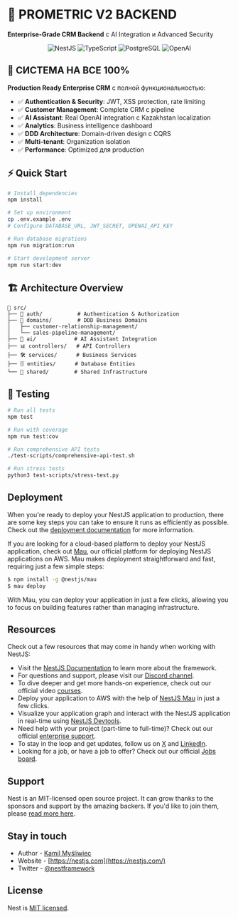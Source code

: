 # 🚀 PROMETRIC V2 BACKEND

**Enterprise-Grade CRM Backend** с AI Integration и Advanced Security

<p align="center">
  <img src="https://img.shields.io/badge/NestJS-E0234E?style=for-the-badge&logo=nestjs&logoColor=white" alt="NestJS" />
  <img src="https://img.shields.io/badge/TypeScript-007ACC?style=for-the-badge&logo=typescript&logoColor=white" alt="TypeScript" />
  <img src="https://img.shields.io/badge/PostgreSQL-316192?style=for-the-badge&logo=postgresql&logoColor=white" alt="PostgreSQL" />
  <img src="https://img.shields.io/badge/OpenAI-412991?style=for-the-badge&logo=openai&logoColor=white" alt="OpenAI" />
</p>

## 🎯 СИСТЕМА НА ВСЕ 100%

**Production Ready Enterprise CRM** с полной функциональностью:
- ✅ **Authentication & Security**: JWT, XSS protection, rate limiting
- ✅ **Customer Management**: Complete CRM с pipeline
- ✅ **AI Assistant**: Real OpenAI integration с Kazakhstan localization
- ✅ **Analytics**: Business intelligence dashboard
- ✅ **DDD Architecture**: Domain-driven design с CQRS
- ✅ **Multi-tenant**: Organization isolation
- ✅ **Performance**: Optimized для production

## ⚡ Quick Start

```bash
# Install dependencies
npm install

# Set up environment
cp .env.example .env
# Configure DATABASE_URL, JWT_SECRET, OPENAI_API_KEY

# Run database migrations
npm run migration:run

# Start development server
npm run start:dev
```

## 🏗️ Architecture Overview

```
📁 src/
├── 🔐 auth/           # Authentication & Authorization
├── 👥 domains/        # DDD Business Domains
│   ├── customer-relationship-management/
│   └── sales-pipeline-management/
├── 🤖 ai/            # AI Assistant Integration
├── 📊 controllers/   # API Controllers
├── 🛠️ services/      # Business Services
├── 🗄️ entities/      # Database Entities
└── 🔧 shared/        # Shared Infrastructure
```

## 🧪 Testing

```bash
# Run all tests
npm test

# Run with coverage
npm run test:cov

# Run comprehensive API tests
./test-scripts/comprehensive-api-test.sh

# Run stress tests
python3 test-scripts/stress-test.py
```

## Deployment

When you're ready to deploy your NestJS application to production, there are some key steps you can take to ensure it runs as efficiently as possible. Check out the [deployment documentation](https://docs.nestjs.com/deployment) for more information.

If you are looking for a cloud-based platform to deploy your NestJS application, check out [Mau](https://mau.nestjs.com), our official platform for deploying NestJS applications on AWS. Mau makes deployment straightforward and fast, requiring just a few simple steps:

```bash
$ npm install -g @nestjs/mau
$ mau deploy
```

With Mau, you can deploy your application in just a few clicks, allowing you to focus on building features rather than managing infrastructure.

## Resources

Check out a few resources that may come in handy when working with NestJS:

- Visit the [NestJS Documentation](https://docs.nestjs.com) to learn more about the framework.
- For questions and support, please visit our [Discord channel](https://discord.gg/G7Qnnhy).
- To dive deeper and get more hands-on experience, check out our official video [courses](https://courses.nestjs.com/).
- Deploy your application to AWS with the help of [NestJS Mau](https://mau.nestjs.com) in just a few clicks.
- Visualize your application graph and interact with the NestJS application in real-time using [NestJS Devtools](https://devtools.nestjs.com).
- Need help with your project (part-time to full-time)? Check out our official [enterprise support](https://enterprise.nestjs.com).
- To stay in the loop and get updates, follow us on [X](https://x.com/nestframework) and [LinkedIn](https://linkedin.com/company/nestjs).
- Looking for a job, or have a job to offer? Check out our official [Jobs board](https://jobs.nestjs.com).

## Support

Nest is an MIT-licensed open source project. It can grow thanks to the sponsors and support by the amazing backers. If you'd like to join them, please [read more here](https://docs.nestjs.com/support).

## Stay in touch

- Author - [Kamil Myśliwiec](https://twitter.com/kammysliwiec)
- Website - [https://nestjs.com](https://nestjs.com/)
- Twitter - [@nestframework](https://twitter.com/nestframework)

## License

Nest is [MIT licensed](https://github.com/nestjs/nest/blob/master/LICENSE).
